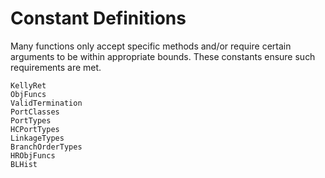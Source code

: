 # Constant Definitions

Many functions only accept specific methods and/or require certain arguments to be within appropriate bounds. These constants ensure such requirements are met.

```@docs
KellyRet
ObjFuncs
ValidTermination
PortClasses
PortTypes
HCPortTypes
LinkageTypes
BranchOrderTypes
HRObjFuncs
BLHist
```
